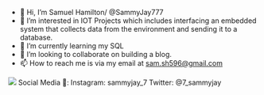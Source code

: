 - 👋 Hi, I’m Samuel Hamilton/ @SammyJay777
- 👀 I’m interested in IOT Projects which includes interfacing an embedded system that collects data from the environment and sending it to a database. 
- 🌱 I’m currently learning my SQL
- 💞️ I’m looking to collaborate on building a blog. 
- 📫 How to reach me is via my email at sam.sh596@gmail.com

<!---
SammyJay777/SammyJay777 is a ✨ special ✨ repository because its `README.md` (this file) appears on your GitHub profile.
You can click the Preview link to take a look at your changes.
--->

<img src="https://github-readme-stats.vercel.app/api?username=SammyJay777&&show_icons=true&title_color=ffffff&icon_color=bb2acf&text_color=daf7dc&bg_color=151515">
Social Media 📱:
Instagram: sammyjay_7 
Twitter:   @7_sammyjay
